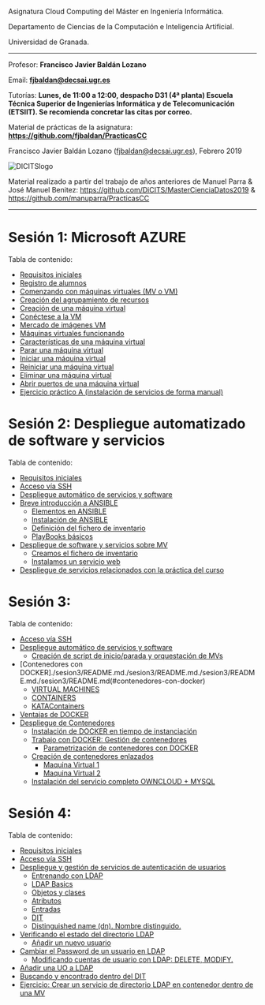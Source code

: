 Asignatura Cloud Computing del Máster en Ingeniería Informática. 

Departamento de Ciencias de la Computación e Inteligencia Artificial.

Universidad de Granada.

<HR>

Profesor: **Francisco Javier Baldán Lozano**

Email: **fjbaldan@decsai.ugr.es**

Tutorías: **Lunes, de 11:00 a 12:00, despacho D31 (4ª planta) Escuela Técnica Superior de Ingenierías Informática y de Telecomunicación (ETSIIT). Se recomienda concretar las citas por correo.**

Material de prácticas de la asignatura: **https://github.com/fjbaldan/PracticasCC**

Francisco Javier Baldán Lozano (fjbaldan@decsai.ugr.es), Febrero 2019

![DICITSlogo](http://sci2s.ugr.es/dicits/images/dicits.png)

Material realizado a partir del trabajo de años anteriores de Manuel Parra & José Manuel Benitez: https://github.com/DiCITS/MasterCienciaDatos2019 & https://github.com/manuparra/PracticasCC

<HR>

# Sesión 1: Microsoft AZURE

Tabla de contenido:

  * [Requisitos iniciales](./sesion1/README.md#requisitos-iniciales)
  * [Registro de alumnos](./sesion1/README.md#registro-de-alumnos)
  * [Comenzando con máquinas virtuales (MV o VM)](./sesion1/README.md#comenzando-con-máquinas-virtuales-MV-o-VM)
  * [Creación del agrupamiento de recursos](./sesion1/README.md#creación-del-agrupamiento-de-recursos)
  * [Creación de una máquina virtual](./sesion1/README.md#creación-de-una-máquina-virtual)
  * [Conéctese a la VM](./sesion1/README.md#conéctese-a-la-vm)
  * [Mercado de imágenes VM](./sesion1/README.md#mercado-de-imágenes-VM)
  * [Máquinas virtuales funcionando](./sesion1/README.md#máquinas-viruales-funcionando)
  * [Características de una máquina virtual](./sesion1/README.md#características-de-una-máquina-virtual)
  * [Parar una máquina virtual](./sesion1/README.md#parar-una-máquina-virtual)
  * [Iniciar una máquina virtual](./sesion1/README.md#iniciar-una-máquina-virtual)
  * [Reiniciar una máquina virtual](./sesion1/README.md#reiniciar-una-máquina-virtual)
  * [Eliminar una máquina virtual](./sesion1/README.md#eliminar-una-máquina-virtual)
  * [Abrir puertos de una máquina virtual](./sesion1/README.md#abrir-puertos-de-una-máquina-virtual)
  * [Ejercicio práctico A (instalación de servicios de forma manual)](./sesion1/README.md#ejercicio-práctico-a-instalación-de-servicios-de-forma-manual)
  
# Sesión 2: Despliegue automatizado de software y servicios 

Tabla de contenido:

  * [Requisitos iniciales](./sesion2/README.md#requisitos-iniciales)
  * [Acceso vía SSH](./sesion2/README.md#acceso-vía-ssh)
  * [Despliegue automático de servicios y software](./sesion2/README.md#despliegue-automático-de-servicios-y-software)
  * [Breve introducción a ANSIBLE](./sesion2/README.md#breve-introducción-a-ansible)
    + [Elementos en ANSIBLE](./sesion2/README.md#elementos-en-ansible)
    + [Instalación de ANSIBLE](./sesion2/README.md#instalación-de-ansible)
    + [Definición del fichero de inventario](./sesion2/README.md#definición-del-fichero-de-inventario)
    + [PlayBooks básicos](./sesion2/README.md#playbooks-básicos)
  * [Despliegue de software y servicios sobre MV](./sesion2/README.md#despliegue-de-software-y-servicios-sobre-mv)
    + [Creamos el fichero de inventario](./sesion2/README.md#creamos-el-fichero-de-inventario)
    + [Instalamos un servicio web](./sesion2/README.md#instalamos-un-servicio-web)
  * [Despliegue de servicios relacionados con la práctica del curso](./sesion2/README.md#despliegue-de-servicios-relacionados-con-la-práctica-del-curso)

# Sesión 3:

Tabla de contenido:

  * [Acceso vía SSH](./sesion3/README.md#acceso-vía-ssh)
  * [Despliegue automático de servicios y software](./sesion3/README.md#despliegue-automático-de-servicios-y-software)
    + [Creación de script de inicio/parada y orquestación de MVs](./sesion3/README.md#creación-de-script-de-inicioparada-y-orquestación-de-mvs)
  * [Contenedores con DOCKER]./sesion3/README.md./sesion3/README.md./sesion3/README.md./sesion3/README.md(#contenedores-con-docker)
    + [VIRTUAL MACHINES](./sesion3/README.md./sesion3/README.md./sesion3/README.md#virtual-machines)
    + [CONTAINERS](./sesion3/README.md./sesion3/README.md#containers)
    + [KATAContainers](./sesion3/README.md#katacontainers)
  * [Ventajas de DOCKER](./sesion3/README.md#ventajas-de-docker)
  * [Despliegue de Contenedores](./sesion3/README.md#despliegue-de-contenedores)
    + [Instalación de DOCKER en tiempo de instanciación](./sesion3/README.md#instalación-de-docker-en-tiempo-de-instanciación)
    + [Trabajo con DOCKER: Gestión de contenedores](./sesion3/README.md#trabajo-con-docker-gestión-de-contenedores)
      - [Parametrización de contenedores con DOCKER](./sesion3/README.md#parametrización-de-contenedores-con-docker)
    + [Creación de contenedores enlazados](./sesion3/README.md#creación-de-contenedores-enlazados)
      - [Maquina Virtual 1](./sesion3/README.md#maquina-virtual-1)
      - [Maquina Virtual 2](./sesion3/README.md#maquina-virtual-2)
    + [Instalación del servicio completo OWNCLOUD + MYSQL](./sesion3/README.md#instalación-del-servicio-completo-owncloud--mysql)


# Sesión 4:

Tabla de contenido:

  * [Requisitos iniciales](./sesion4/README.md#requisitos-iniciales)
  * [Acceso vía SSH](./sesion4/README.md#acceso-vía-ssh)
  * [Despliegue y gestión de servicios de autenticación de usuarios](./sesion4/README.md#despliegue-y-gestión-de-servicios-de-autenticación-de-usuarios)
    + [Entrenando con LDAP](./sesion4/README.md#entrenando-con-ldap)
    + [LDAP Basics](./sesion4/README.md#ldap-basics)
    + [Objetos y clases](./sesion4/README.md#objetos-y-clases)
    + [Atributos](./sesion4/README.md#atributos)
    + [Entradas](./sesion4/README.md#entradas)
    + [DIT](./sesion4/README.md#dit)
    + [Distinguished name (dn). Nombre distinguido.](./sesion4/README.md#distinguished-name-dn-nombre-distinguido)
  * [Verificando el estado del directorio LDAP](./sesion4/README.md#verificando-el-estado-del-directorio-ldap)
    + [Añadir un nuevo usuario](./sesion4/README.md#a-adir-un-nuevo-usuario)
  * [Cambiar el Password de un usuario en LDAP](./sesion4/README.md#cambiar-el-password-de-un-usuario-en-ldap)
    + [Modificando cuentas de usuario con LDAP: DELETE, MODIFY.](./sesion4/README.md#modificando-cuentas-de-usuario-con-ldap-delete-modify)
  * [Añadir una UO a LDAP](./sesion4/README.md#añadir-una-uo-a-ldap)
  * [Buscando y encontrado dentro del DIT](./sesion4/README.md#buscando-y-encontrado-dentro-del-dit)
  * [Ejercicio: Crear un servicio de directorio LDAP en contenedor dentro de una MV](./sesion4/README.md#ejercicio-crear-un-servicio-de-directorio-ldap-en-contendor-dentro-de-una-mv)




